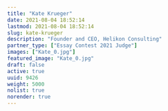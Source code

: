 ```yaml
---
title: "Kate Krueger"
date: 2021-08-04 18:52:14
lastmod: 2021-08-04 18:52:14
slug: kate-krueger
description: "Founder and CEO, Helikon Consulting"
partner_type: ["Essay Contest 2021 Judge"]
images: ["Kate_0.jpg"]
featured_image: "Kate_0.jpg"
draft: false
active: true
uuid: 9426
weight: 5000
nolist: true
norender: true
---
```

